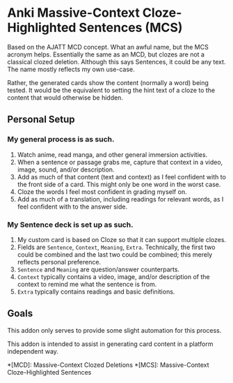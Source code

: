 # Anki Massive-Context Cloze-Highlighted Sentences (MCS)
Based on the AJATT MCD concept. What an awful name, but the MCS acronym helps. Essentially the same as an MCD, but clozes are not a classical clozed deletion. Although this says Sentences, it could be any text. The name mostly reflects my own use-case.

Rather, the generated cards show the content (normally a word) being tested.
It would be the equivalent to setting the hint text of a cloze to the content that would otherwise be hidden.

## Personal Setup

### My general process is as such.

1. Watch anime, read manga, and other general immersion activities.
1. When a sentence or passage grabs me, capture that context in a video, image, sound, and/or description.
1. Add as much of that content (text and context) as I feel confident with to the front side of a card. This might only be one word in the worst case.
1. Cloze the words I feel most confident in grading myself on.
1. Add as much of a translation, including readings for relevant words, as I feel confident with to the answer side.

### My Sentence deck is set up as such.

1. My custom card is based on Cloze so that it can support multiple clozes.
1. Fields are `Sentence`, `Context`, `Meaning`, `Extra`. Technically, the first two could be combined and the last two could be combined; this merely reflects personal preference.
1. `Sentence` and `Meaning` are question/answer counterparts.
1. `Context` typically contains a video, image, and/or description of the context to remind me what the sentence is from.
1. `Extra` typically contains readings and basic definitions.

## Goals

This addon only serves to provide some slight automation for this process.

This addon is intended to assist in generating card content in a platform independent way.

*[MCD]: Massive-Context Clozed Deletions
*[MCS]: Massive-Context Cloze-Highlighted Sentences

